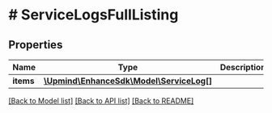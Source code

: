 # # ServiceLogsFullListing

## Properties

Name | Type | Description | Notes
------------ | ------------- | ------------- | -------------
**items** | [**\Upmind\EnhanceSdk\Model\ServiceLog[]**](ServiceLog.md) |  |

[[Back to Model list]](../../README.md#models) [[Back to API list]](../../README.md#endpoints) [[Back to README]](../../README.md)
